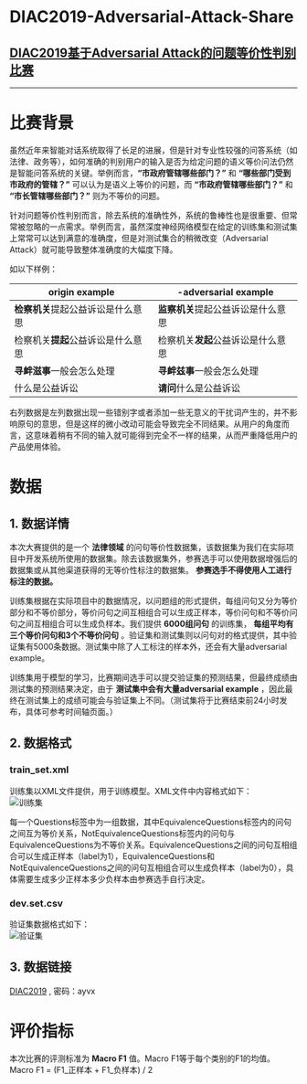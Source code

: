 # DIAC2019-Adversarial-Attack-Share
## [DIAC2019基于Adversarial Attack的问题等价性判别比赛](https://www.biendata.com/competition/2019diac/)

--------------------------------------------------------------

# 比赛背景  
虽然近年来智能对话系统取得了长足的进展，但是针对专业性较强的问答系统（如法律、政务等），如何准确的判别用户的输入是否为给定问题的语义等价问法仍然是智能问答系统的关键。举例而言，**“市政府管辖哪些部门？”** 和 **“哪些部门受到市政府的管辖？”** 可以认为是语义上等价的问题，而 **“市政府管辖哪些部门？”** 和 **“市长管辖哪些部门？”** 则为不等价的问题。 
  
针对问题等价性判别而言，除去系统的准确性外，系统的鲁棒性也是很重要、但常常被忽略的一点需求。举例而言，虽然深度神经网络模型在给定的训练集和测试集上常常可以达到满意的准确度，但是对测试集合的稍微改变（Adversarial Attack）就可能导致整体准确度的大幅度下降。
  
如以下样例：  

|origin example|-adversarial example|
|-|-|
|**检察机关**提起公益诉讼是什么意思|**监察机关**提起公益诉讼是什么意思|
|检察机关**提起**公益诉讼是什么意思|检察机关**发起**公益诉讼是什么意思|
|**寻衅滋事**一般会怎么处理|**寻衅兹事**一般会怎么处理|
|什么是公益诉讼|**请问**什么是公益诉讼|
  
右列数据是左列数据出现一些错别字或者添加一些无意义的干扰词产生的，并不影响原句的意思，但是这样的微小改动可能会导致完全不同结果。从用户的角度而言，这意味着稍有不同的输入就可能得到完全不一样的结果，从而严重降低用户的产品使用体验。  


# 数据
## 1. 数据详情
本次大赛提供的是一个 **法律领域** 的问句等价性数据集，该数据集为我们在实际项目中开发系统所使用的数据集。除去该数据集外，参赛选手可以使用数据增强后的数据集或从其他渠道获得的无等价性标注的数据集。 **参赛选手不得使用人工进行标注的数据。**  

训练集根据在实际项目中的数据情况，以问题组的形式提供，每组问句又分为等价部分和不等价部分，等价问句之间互相组合可以生成正样本，等价问句和不等价问句之间互相组合可以生成负样本。我们提供 **6000组问句** 的训练集， **每组平均有三个等价问句和3个不等价问句** 。验证集和测试集则以问句对的格式提供，其中验证集有5000条数据。测试集中除了人工标注的样本外，还会有大量adversarial example。  

训练集用于模型的学习，比赛期间选手可以提交验证集的预测结果，但最终成绩由测试集的预测结果决定，由于 **测试集中会有大量adversarial example** ，因此最终在测试集上的成绩可能会与验证集上不同。（测试集将于比赛结束前24小时发布，具体可参考时间轴页面。）  


## 2. 数据格式
  
### train_set.xml  
训练集以XML文件提供，用于训练模型。XML文件中内容格式如下：  
![训练集]( https://github.com/WenRichard/DIAC2019-Adversarial-Attack-Share/raw/master/picture/数据格式.png)  
  
每一个Questions标签中为一组数据，其中EquivalenceQuestions标签内的问句之间互为等价关系，NotEquivalenceQuestions标签内的问句与EquivalenceQuestions为不等价关系。EquivalenceQuestions之间的问句互相组合可以生成正样本（label为1），EquivalenceQuestions和NotEquivalenceQuestions之间的问句互相组合可以生成负样本（label为0），具体需要生成多少正样本多少负样本由参赛选手自行决定。  

### dev.set.csv 
验证集数据格式如下：  
![验证集]( https://github.com/WenRichard/DIAC2019-Adversarial-Attack-Share/raw/master/picture/验证集数据格式.png)  

## 3. 数据链接
[DIAC2019](https://pan.baidu.com/share/init?surl=KY_b7lfpIABb54Ov33A2OQ) ,  密码：ayvx
# 评价指标
本次比赛的评测标准为 **Macro F1** 值。Macro F1等于每个类别的F1的均值。  
Macro F1 = (F1_正样本 + F1_负样本) / 2  
